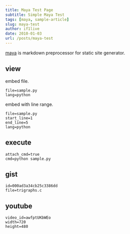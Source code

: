 ```yaml
---
title: Maya Test Page
subtitle: Simple Maya Test
tags: [maya, sample-article]
slug: maya-test
author: if1live
date: 2010-01-03
url: /posts/maya-test
---
```


[maya](https://github.com/if1live/maya) is markdown preprocessor for static site generator.

## view

embed file.

~~~maya:view
file=sample.py
lang=python
~~~

embed with line range.

~~~maya:view
file=sample.py
start_line=1
end_line=5
lang=python
~~~

<!--adsense-->

## execute

~~~maya:execute
attach_cmd=true
cmd=python sample.py
~~~

## gist

~~~maya:gist
id=000ad3a34cb25c3386dd
file=trigraphs.c
~~~

## youtube

~~~maya:youtube
video_id=awfptUKbWEo
width=720
height=480
~~~



